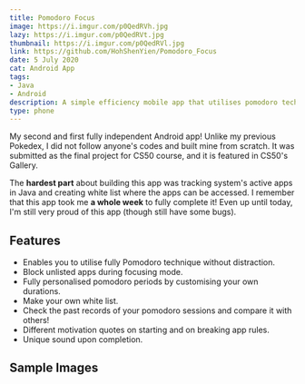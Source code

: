 ```yaml
---
title: Pomodoro Focus
image: https://i.imgur.com/p0QedRVh.jpg
lazy: https://i.imgur.com/p0QedRVt.jpg
thumbnail: https://i.imgur.com/p0QedRVl.jpg
link: https://github.com/HohShenYien/Pomodoro_Focus
date: 5 July 2020
cat: Android App
tags:
- Java
- Android
description: A simple efficiency mobile app that utilises pomodoro technique
type: phone
---
```


My second and first fully independent Android app! Unlike my previous 
<nuxt-link to="/project/pokedex"><h-link>Pokedex</h-link></nuxt-link>, I did not follow anyone's codes and built
mine from scratch. It was submitted as the final project for <h-link href="https://cs50.harvard.edu/x">CS50</h-link> course, and
it is featured in <h-link href="https://cs50.harvard.edu/x/2021/gallery/">CS50's Gallery</h-link>.

The **hardest part** about building this app was tracking system's active apps in Java and creating white list where the apps
can be accessed. I remember that this app took me **a whole week** to fully complete it! Even up until today, I'm still
very proud of this app (though still have some bugs).

## Features

* Enables you to utilise fully Pomodoro technique without distraction.
* Block unlisted apps during focusing mode.
* Fully personalised pomodoro periods by customising your own durations.
* Make your own white list.
* Check the past records of your pomodoro sessions and compare it with others!
* Different motivation quotes on starting and on breaking app rules.
* Unique sound upon completion.

<div>
<v-divider class="my-5"></v-divider>
<h2 class="text-center"> Sample Images</h2>

<br>

  <v-row>
    <v-col cols="12" md="6">
      <project-frame img="https://i.imgur.com/rX3JYoUh.jpg" lazy="https://i.imgur.com/rX3JYoUt.jpg" type="phone"></project-frame>
    </v-col>
  <v-col cols="12" md="6">
      <project-frame img="https://i.imgur.com/RHZWYBVh.jpg" lazy="https://i.imgur.com/RHZWYBVt.jpg" type="phone"></project-frame>
    </v-col>
  </v-row>
  <br>
  <br>

  <v-row>
    <v-col cols="12" md="6">
      <project-frame img="https://i.imgur.com/cueuf4dh.jpg" lazy="https://i.imgur.com/cueuf4dt.jpg" type="phone"></project-frame>
    </v-col>
  <v-col cols="12" md="6">  
      <project-frame img="https://i.imgur.com/FplLSVRh.jpg" lazy="https://i.imgur.com/FplLSVRt.jpg" type="phone"></project-frame>
    </v-col>
  </v-row>

  <v-row justify="center">
    <v-col cols="12" md="6">
      <project-frame img="https://i.imgur.com/TOio6XYh.jpg" lazy="https://i.imgur.com/TOio6XYt.jpg" type="phone"></project-frame>
    </v-col>
  </v-row>
</div>
